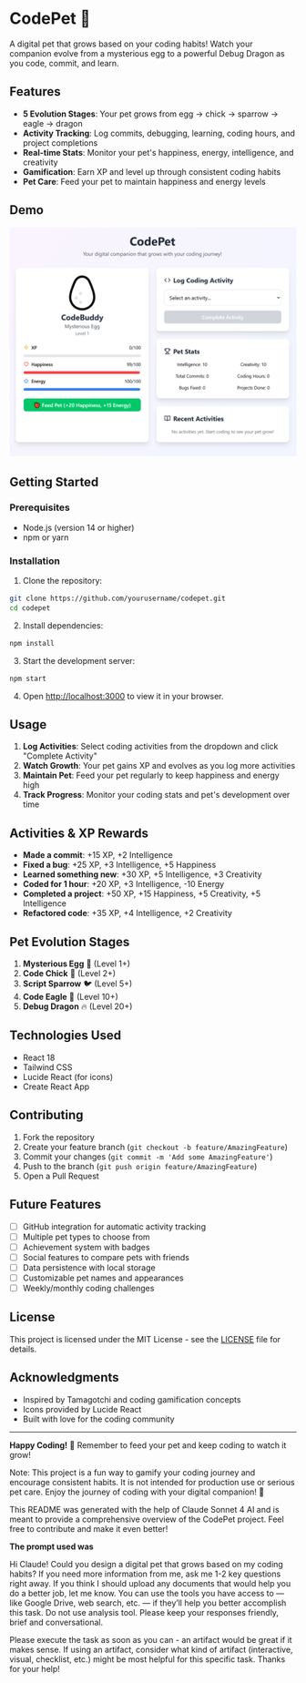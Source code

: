 # CodePet 🐣

A digital pet that grows based on your coding habits! Watch your companion evolve from a mysterious egg to a powerful Debug Dragon as you code, commit, and learn.

## Features

- **5 Evolution Stages**: Your pet grows from egg → chick → sparrow → eagle → dragon
- **Activity Tracking**: Log commits, debugging, learning, coding hours, and project completions
- **Real-time Stats**: Monitor your pet's happiness, energy, intelligence, and creativity
- **Gamification**: Earn XP and level up through consistent coding habits
- **Pet Care**: Feed your pet to maintain happiness and energy levels

## Demo

![CodePet Screenshot](screenshot.png)

## Getting Started

### Prerequisites

- Node.js (version 14 or higher)
- npm or yarn

### Installation

1. Clone the repository:
```bash
git clone https://github.com/yourusername/codepet.git
cd codepet
```

2. Install dependencies:
```bash
npm install
```

3. Start the development server:
```bash
npm start
```

4. Open [http://localhost:3000](http://localhost:3000) to view it in your browser.

## Usage

1. **Log Activities**: Select coding activities from the dropdown and click "Complete Activity"
2. **Watch Growth**: Your pet gains XP and evolves as you log more activities
3. **Maintain Pet**: Feed your pet regularly to keep happiness and energy high
4. **Track Progress**: Monitor your coding stats and pet's development over time

## Activities & XP Rewards

- **Made a commit**: +15 XP, +2 Intelligence
- **Fixed a bug**: +25 XP, +3 Intelligence, +5 Happiness
- **Learned something new**: +30 XP, +5 Intelligence, +3 Creativity
- **Coded for 1 hour**: +20 XP, +3 Intelligence, -10 Energy
- **Completed a project**: +50 XP, +15 Happiness, +5 Creativity, +5 Intelligence
- **Refactored code**: +35 XP, +4 Intelligence, +2 Creativity

## Pet Evolution Stages

1. **Mysterious Egg** 🥚 (Level 1+)
2. **Code Chick** 🐣 (Level 2+)
3. **Script Sparrow** 🐦 (Level 5+)
4. **Code Eagle** 🦅 (Level 10+)
5. **Debug Dragon** 🔥 (Level 20+)

## Technologies Used

- React 18
- Tailwind CSS
- Lucide React (for icons)
- Create React App

## Contributing

1. Fork the repository
2. Create your feature branch (`git checkout -b feature/AmazingFeature`)
3. Commit your changes (`git commit -m 'Add some AmazingFeature'`)
4. Push to the branch (`git push origin feature/AmazingFeature`)
5. Open a Pull Request

## Future Features

- [ ] GitHub integration for automatic activity tracking
- [ ] Multiple pet types to choose from
- [ ] Achievement system with badges
- [ ] Social features to compare pets with friends
- [ ] Data persistence with local storage
- [ ] Customizable pet names and appearances
- [ ] Weekly/monthly coding challenges

## License

This project is licensed under the MIT License - see the [LICENSE](LICENSE) file for details.

## Acknowledgments

- Inspired by Tamagotchi and coding gamification concepts
- Icons provided by Lucide React
- Built with love for the coding community

---

**Happy Coding!** 🚀 Remember to feed your pet and keep coding to watch it grow!

Note: This project is a fun way to gamify your coding journey and encourage consistent habits. It is not intended for production use or serious pet care. Enjoy the journey of coding with your digital companion! 🐾

This README was generated with the help of Claude Sonnet 4 AI and is meant to provide a comprehensive overview of the CodePet project. Feel free to contribute and make it even better!

**The prompt used was**

Hi Claude! Could you design a digital pet that grows based on my coding habits? If you need more information from me, ask me 1-2 key questions right away. If you think I should upload any documents that would help you do a better job, let me know. You can use the tools you have access to — like Google Drive, web search, etc. — if they’ll help you better accomplish this task. Do not use analysis tool. Please keep your responses friendly, brief and conversational.

Please execute the task as soon as you can - an artifact would be great if it makes sense. If using an artifact, consider what kind of artifact (interactive, visual, checklist, etc.) might be most helpful for this specific task. Thanks for your help!

